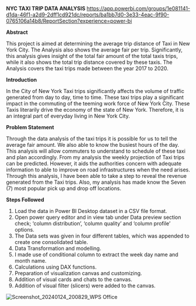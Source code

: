 
**NYC TAXI TRIP DATA ANALYSIS**
https://app.powerbi.com/groups/1e081141-d1da-46f1-a2d9-2dff1cd921dc/reports/ba1bb7d0-3e33-4eac-9f90-0765106a14b8/ReportSection?experience=power-bi

**Abstract**

This project is aimed at determining the average trip distance of Taxi in New York City. The Analysis also shows the average fair per trip. Significantly, this analysis gives insight of the total fair amount of the total taxis trips, while it also shows the total trip distance covered by these taxis. The Analysis covers the taxi trips made between the year 2017 to 2020.

**Introduction**  

In the City of New York Taxi trips significantly affects the volume of traffic generated from day to day, time to time. These taxi trips play a significant impact in the commuting of the teeming work force of New York City. These Taxis literarily drive the economy of the state of New York. Therefore, it is an integral part of everyday living in New York City.  

**Problem Statement**

Through the data analysis of the taxi trips it is possible for us to tell the average fair amount. We also able to know the busiest hours of the day. This analysis will allow commuters to understand to schedule of these taxi and plan accordingly. From my analysis the weekly projection of Taxi trips can be predicted. However, it aids the authorities concern with adequate information to able to improve on road infrastructures when the need arises. 
Through this analysis, I have been able to take a step to reveal the revenue generated from the Taxi trips. Also, my analysis has made know the Seven (7) most popular pick up and drop off locations. 

**Steps Followed**

1.	Load the data in Power BI Desktop dataset in a CSV file format.
2.	Open power query editor and in view tab under Data preview section check; ‘column distribution’, ‘column quality’ and ‘column profile’ options.
3.	The Data sets was given in four different tables, which was appended to create one consolidated table.
4.	Data Transformation and modelling.
5.	I made use of conditional column to extract the week day name and month name.
6.	Calculations using DAX functions.
7.	Preparation of visualization canvas and customizing.
8.	Addition of visual cards and chats to the canvas.
9.	Addition of visual filter (slicers) were added to the canvas. 


![Screenshot_20240124_200829_WPS Office](https://github.com/Athanojo/Taxi/assets/157076018/cd4f7176-0a70-4297-ad81-a52b685b6b8a)

